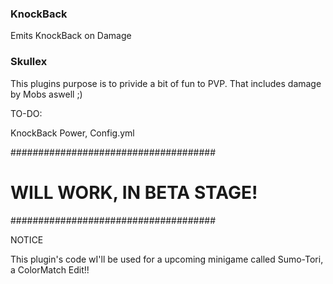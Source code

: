 ### KnockBack ###############################
Emits KnockBack on Damage
### Skullex ##################################

This plugins purpose is to privide a bit of fun to PVP. That includes damage by Mobs aswell ;)


TO-DO:

KnockBack Power, Config.yml


#####################################
#      WILL WORK, IN BETA STAGE!    #                           
#####################################


NOTICE

This plugin's code wI'll be used for a upcoming minigame called Sumo-Tori, a ColorMatch Edit!!
